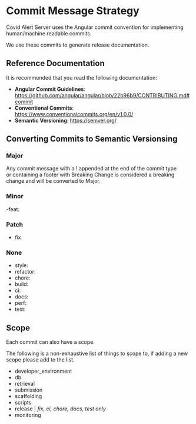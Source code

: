 # Commit Message Strategy
Covid Alert Server uses the Angular commit convention for implementing human/machine readable commits.

We use these commits to generate release documentation.

## Reference Documentation
It is recommended that you read the following documentation:

- **Angular Commit Guidelines**: https://github.com/angular/angular/blob/22b96b9/CONTRIBUTING.md#commit
- **Conventional Commits**: https://www.conventionalcommits.org/en/v1.0.0/
- **Semantic Versioning**: https://semver.org/

## Converting Commits to Semantic Versionsing

### Major
Any commit message with a  ! appended at the end of the commit type  
or containing a footer with Breaking Change is considered a breaking change and will be converted to Major.


### Minor
-feat:
### Patch
- fix
### None
- style:
- refactor:
- chore:
- build:
- ci:
- docs:
- perf:
- test:

## Scope
Each commit can also have a scope. 

The following is a non-exhaustive list of things to scope to, if adding a new scope please add to the list.

- developer_environment
- db
- retrieval
- submission
- scaffolding
- scripts
- release | *fix, ci, chore, docs, test only*
- monitoring

